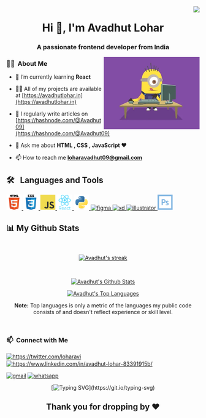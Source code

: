 

<img align="right" src="https://komarev.com/ghpvc/?username=avadhutlohar-g&color=269077">


<h1 align="center">Hi 👋, I'm Avadhut Lohar</h1> 
<h3 align="center">A passionate frontend developer from India</h3>

<img align="right" alt="Coding" width="250" src="https://raw.githubusercontent.com/avadhutlohar/avadhutlohar/main/giphy.webp">

### 👨🏻‍ &nbsp;About Me

- 🌱 I’m currently learning **React**

- 👨‍💻 All of my projects are available at [https://avadhutlohar.in](https://avadhutlohar.in)

- 📝 I regularly write articles on [https://hashnode.com/@Avadhut09](https://hashnode.com/@Avadhut09)

- 💬 Ask me about **HTML , CSS , JavaScript ❤**

- 📫 How to reach me **loharavadhut09@gmail.com**




 ## 🛠 &nbsp; Languages and Tools
<p align="left">
<a href="https://www.w3.org/html/" target="_blank" rel="noreferrer"> <img src="https://raw.githubusercontent.com/devicons/devicon/master/icons/html5/html5-original-wordmark.svg" alt="html5" width="40" height="40"/> </a> <a href="https://www.w3schools.com/css/" target="_blank" rel="noreferrer"> <img src="https://raw.githubusercontent.com/devicons/devicon/master/icons/css3/css3-original-wordmark.svg" alt="css3" width="40" height="40"/> </a>  <a href="https://developer.mozilla.org/en-US/docs/Web/JavaScript" target="_blank" rel="noreferrer"> <img src="https://raw.githubusercontent.com/devicons/devicon/master/icons/javascript/javascript-original.svg" alt="javascript" width="40" height="40"/> </a>
 <a href="https://reactjs.org/" target="_blank" rel="noreferrer"> <img src="https://raw.githubusercontent.com/devicons/devicon/master/icons/react/react-original-wordmark.svg" alt="react" width="40" height="40"/> </a> <a href="https://www.python.org" target="_blank" rel="noreferrer"> <img src="https://raw.githubusercontent.com/devicons/devicon/master/icons/python/python-original.svg" alt="python" width="40" height="40"/> </a> 
   <a href="https://www.figma.com/" target="_blank" rel="noreferrer"> <img src="https://www.vectorlogo.zone/logos/figma/figma-icon.svg" alt="figma" width="40" height="40"/> </a> <a href="https://www.adobe.com/products/xd.html" target="_blank" rel="noreferrer"> <img src="https://cdn.worldvectorlogo.com/logos/adobe-xd.svg" alt="xd" width="40" height="40"/> </a>
<a href="https://www.adobe.com/in/products/illustrator.html" target="_blank" rel="noreferrer"> <img src="https://www.vectorlogo.zone/logos/adobe_illustrator/adobe_illustrator-icon.svg" alt="illustrator" width="40" height="40"/> </a> <a href="https://www.photoshop.com/en" target="_blank" rel="noreferrer"> <img src="https://raw.githubusercontent.com/devicons/devicon/master/icons/photoshop/photoshop-line.svg" alt="photoshop" width="40" height="40"/> </a> 
 </p>





## 📊 My Github Stats
<br>
<p align="center">
    <a href="https://github.com/avadhutlohar/github-readme-streak-stats">
        <img title="🔥 Get streak stats for your profile at git.io/streak-stats" alt="Avadhut's streak" src="https://github-readme-streak-stats.herokuapp.com/?user=avadhutlohar&theme=black-ice&hide_border=true&stroke=0000&background=060A0CD0"/>
    </a>
</p>
 <br/>
 
 

 <p align="center">
    <a href="https://github.com/avadhutlohar/github-readme-stats"><img alt="Avadhut's Github Stats" src="https://github-readme-stats.vercel.app/api?username=avadhutlohar&show_icons=true&count_private=true&theme=react&hide_border=true&bg_color=0D1117" /></a>
    
 </p>

     
     
     

  <p align="center">
  <a  href="https://github.com/avadhutlohar/github-readme-stats"><img alt="Avadhut's Top Languages" src="https://github-readme-stats.vercel.app/api/top-langs/?username=avadhutlohar&langs_count=8&count_private=true&layout=compact&theme=react&hide_border=true&bg_color=0D1117" /></a>

  </p>
  
 <p align="center">
  <b>Note:</b> Top languages is only a metric of the languages my public code consists of and doesn't reflect experience or skill level.
</p>
<br/>




### 📫 &nbsp;Connect with Me
<p align="left">
<a href="https://twitter.com/https://twitter.com/loharavi" target="blank"><img align="center" src="https://raw.githubusercontent.com/rahuldkjain/github-profile-readme-generator/master/src/images/icons/Social/twitter.svg" alt="https://twitter.com/loharavi" height="30" width="40" /></a>
<a href="https://linkedin.com/in/https://www.linkedin.com/in/avadhut-lohar-83391915b/" target="blank"><img align="center" src="https://raw.githubusercontent.com/rahuldkjain/github-profile-readme-generator/master/src/images/icons/Social/linked-in-alt.svg" alt="https://www.linkedin.com/in/avadhut-lohar-83391915b/" height="30" width="40" /></a>
</p>

[![gmail](https://img.shields.io/badge/-loharavadhut09@gmail.com-D14836?style=flat&logo=Gmail&logoColor=white)](mailto:loharavdhut09@gmail.com)
[![whatsapp](https://img.shields.io/badge/-Online-141a20?style=flat&logo=whatsapp&logoColor=232C8EBB)](https://wa.me/+)

<div align="center">

[![Typing SVG](https://readme-typing-svg.herokuapp.com?font=Handlee&center=true&vCenter=true&width=500&height=60&lines=Stay+Hungry+Stay+Foolish.)](https://git.io/typing-svg)
</div>



<h2 align="center">Thank you for dropping by ❤</h2> 



